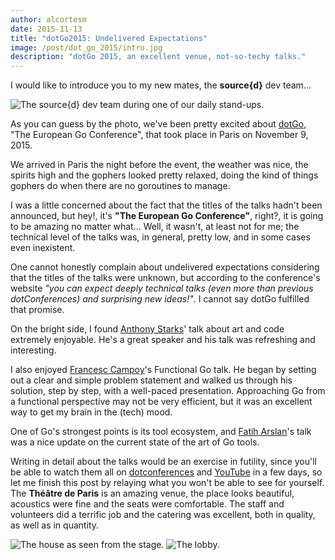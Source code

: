 ```yaml
---
author: alcortesm
date: 2015-11-13
title: "dotGo2015: Undelivered Expectations"
image: /post/dot_go_2015/intro.jpg
description: "dotGo 2015, an excellent venue, not-so-techy talks."
---
```


I would like to introduce you to my new mates, the **source{d}** dev team...

![The source{d} dev team during one of our daily stand-ups.](/post/dot_go_2015/dev_team.jpg)

As you can guess by the photo, we've been pretty excited about [dotGo](http://www.dotgo.eu/), "The European Go Conference", that took place in Paris on November 9, 2015.

We arrived in Paris the night before the event, the weather was nice, the spirits high and the gophers looked pretty relaxed, doing the kind of things gophers do when there are no goroutines to manage.

I was a little concerned about the fact that the titles of the talks hadn't been announced, but hey!, it's **"The European Go Conference"**, right?, it is going to be amazing no matter what... Well, it wasn't, at least not for me; the technical level of the talks was, in general, pretty low, and in some cases even inexistent.

One cannot honestly complain about undelivered expectations considering that the titles of the talks were unknown, but according to the conference's website *"you can expect deeply technical talks (even more than previous dotConferences) and surprising new ideas!"*. I cannot say dotGo fulfilled that promise.

On the bright side, I found [Anthony Starks](https://github.com/ajstarks)' talk about art and code extremely enjoyable. He's a great speaker and his talk was refreshing and interesting.

I also enjoyed [Francesc Campoy](https://github.com/campoy)'s Functional Go talk. He began by setting out a clear and simple problem statement and walked us through his solution, step by step, with a well-paced presentation.  Approaching Go from a functional perspective may not be very efficient, but it was an excellent way to get my brain in the (tech) mood.

One of Go's strongest points is its tool ecosystem, and [Fatih Arslan](https://github.com/fatih)'s talk was a nice update on the current state of the art of Go tools.

Writing in detail about the talks would be an exercise in futility, since you'll be able to watch them all on [dotconferences](http://www.dotconferences.eu/) and [YouTube](http://www.youtube.com) in a few days, so let me finish this post by relaying what you won't be able to see for yourself. The **Théâtre de Paris** is an amazing venue, the place looks beautiful, acoustics were fine and the seats were comfortable. The staff and volunteers did a terrific job and the catering was excellent, both in quality, as well as in quantity.

![The house as seen from the stage.](/post/dot_go_2015/venue.jpg)
![The lobby.](/post/dot_go_2015/food.jpg)
